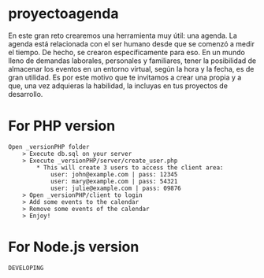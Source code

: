 # proyectoagenda
En este gran reto crearemos una herramienta muy útil: una agenda.  La agenda está relacionada con el ser humano desde que se comenzó a medir el tiempo. De hecho, se crearon específicamente para eso. En un mundo lleno de demandas laborales, personales y familiares, tener la posibilidad de almacenar los eventos en un entorno virtual, según la hora y la fecha, es de gran utilidad. Es por este motivo que te invitamos a crear una propia y a que, una vez adquieras la habilidad, la incluyas en tus proyectos de desarrollo.


# For PHP version
	Open _versionPHP folder
		> Execute db.sql on your server
		> Execute _versionPHP/server/create_user.php
			* This will create 3 users to access the client area:
				user: john@example.com | pass: 12345
				user: mary@example.com | pass: 54321
				user: julie@example.com | pass: 09876
		> Open _versionPHP/client to login 
		> Add some events to the calendar
		> Remove some events of the calendar
		> Enjoy!

# For Node.js version
	DEVELOPING